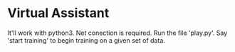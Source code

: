 # Virtual Assistant
It'll work with python3. Net conection is required. Run the file 'play.py'. Say 'start training' to begin training on a given set of data.
